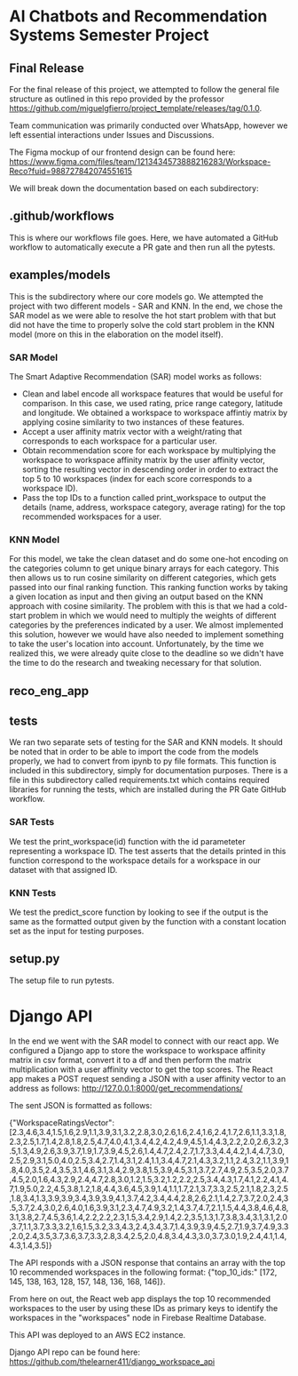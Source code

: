 # AI Chatbots and Recommendation Systems Semester Project 

## Final Release
For the final release of this project, we attempted to follow the general file structure as outlined in this repo provided by the professor https://github.com/miguelgfierro/project_template/releases/tag/0.1.0.

Team communication was primarily conducted over WhatsApp, however we left essential interactions under Issues and Discussions. 

The Figma mockup of our frontend design can be found here: https://www.figma.com/files/team/1213434573888216283/Workspace-Reco?fuid=988727842074551615 

We will break down the documentation based on each subdirectory:

## .github/workflows
This is where our workflows file goes. Here, we have automated a GitHub workflow to automatically execute a PR gate and then run all the pytests.

## examples/models
This is the subdirectory where our core models go. We attempted the project with two different models - SAR and KNN. In the end, we chose the SAR model as we were able to resolve the hot start problem with that but did not have the time to properly solve the cold start problem in the KNN model (more on this in the elaboration on the model itself).

### SAR Model

The Smart Adaptive Recommendation (SAR) model works as follows:
  - Clean and label encode all workspace features that would be useful for comparison. In this case, we used rating, price range category, latitude and longitude. We obtained a workspace to workspace affintiy matrix by applying cosine similarity to two instances of these features.
  - Accept a user affinity matrix vector with a weight/rating that corresponds to each workspace for a particular user.
  - Obtain recommendation score for each workspace by multiplying the workspace to workspace affinity matrix by the user affinity vector, sorting the resulting vector in descending order in order to extract the top 5 to 10 workspaces (index for each score corresponds to a workspace ID).
  - Pass the top IDs to a function called print_workspace to output the details (name, address, workspace category, average rating) for the top recommended workspaces for a user.

### KNN Model
For this model, we take the clean dataset and do some one-hot encoding on the categories column to get unique binary arrays for each category. This then allows us to run cosine similarity on different categories, which gets passed into our final ranking function. This ranking function works by taking a given location as input and then giving an output based on the KNN approach with cosine similarity. The problem with this is that we had a cold-start problem in which we would need to multiply the weights of different categories by the preferences indicated by a user. We almost implemented this solution, however we would have also needed to implement something to take the user's location into account. Unfortunately, by the time we realized this, we were already quite close to the deadline so we didn't have the time to do the research and tweaking necessary for that solution. 


## reco_eng_app

## tests
We ran two separate sets of testing for the SAR and KNN models. It should be noted that in order to be able to import the code from the models properly, we had to convert from ipynb to py file formats. This function is included in this subdirectory, simply for documentation purposes. There is a file in this subdirectory called requirements.txt which contains required libraries for running the tests, which are installed during the PR Gate GitHub workflow.

### SAR Tests
We test the print_workspace(id) function with the id parameteter representing a workspace ID. The test asserts that the details printed in this function correspond to the workspace details for a workspace in our dataset with that assigned ID.


### KNN Tests
We test the predict_score function by looking to see if the output is the same as the formatted output given by the function with a constant location set as the input for testing purposes. 

## setup.py
The setup file to run pytests.


# Django API

In the end we went with the SAR model to connect with our react app. We configured a Django app to store the workspace to workspace affinity matrix in csv format, convert it to a df and then perform the matrix multiplication with a user affinity vector to get the top scores. The React app makes a POST request sending a JSON with a user affinity vector to an address as follows: http://127.0.0.1:8000/get_recommendations/ 

The sent JSON is formatted as follows:

{"WorkspaceRatingsVector":[2.3,4.6,3.4,1.5,1.6,2.9,1.1,3.9,3.1,3.2,2.8,3.0,2.6,1.6,2.4,1.6,2.4,1.7,2.6,1.1,3.3,1.8,2.3,2.5,1.7,1.4,2.8,1.8,2.5,4.7,4.0,4.1,3.4,4.2,4.2,4.9,4.5,1.4,4.3,2.2,2.0,2.6,3.2,3.5,1.3,4.9,2.6,3.9,3.7,1.9,1.7,3.9,4.5,2.6,1.4,4.7,2.4,2.7,1.7,3.3,4.4,4.2,1.4,4.7,3.0,2.5,2.9,3.1,5.0,4.0,2.5,3.4,2.7,1.4,3.1,2.4,1.1,3.4,4.7,2.1,4.3,3.2,1.1,2.4,3.2,1.1,3.9,1.8,4.0,3.5,2.4,3.5,3.1,4.6,3.1,3.4,2.9,3.8,1.5,3.9,4.5,3.1,3.7,2.7,4.9,2.5,3.5,2.0,3.7,4.5,2.0,1.6,4.3,2.9,2.4,4.7,2.8,3.0,1.2,1.5,3.2,1.2,2.2,2.5,3.4,4.3,1.7,4.1,2.2,4.1,4.7,1.9,5.0,2.2,4.5,3.8,1.2,1.8,4.4,3.6,4.5,3.9,1.4,1.1,1.7,2.1,3.7,3.3,2.5,2.1,1.8,2.3,2.5,1.8,3.4,1.3,3.9,3.9,3.4,3.9,3.9,4.1,3.7,4.2,3.4,4.4,2.8,2.6,2.1,1.4,2.7,3.7,2.0,2.4,3.5,3.7,2.4,3.0,2.6,4.0,1.6,3.9,3.1,2.3,4.7,4.9,3.2,1.4,3.7,4.7,2.1,1.5,4.4,3.8,4.6,4.8,3.1,3.8,2.7,4.5,3.6,1.4,2.2,2.2,2.3,1.5,3.4,2.9,1.4,2.2,3.5,1.3,1.7,3.8,3.4,3.1,3.1,2.0,3.7,1.1,3.7,3.3,3.2,1.6,1.5,3.2,3.3,4.3,2.4,3.4,3.7,1.4,3.9,3.9,4.5,2.7,1.9,3.7,4.9,3.3,2.0,2.4,3.5,3.7,3.6,3.7,3.3,2.8,3.4,2.5,2.0,4.8,3.4,4.3,3.0,3.7,3.0,1.9,2.4,4.1,1.4,4.3,1.4,3.5]}

The API responds with a JSON response that contains an array with the top 10 recommended workspaces in the following format:
{"top_10_ids:" [172, 145, 138, 163, 128, 157, 148, 136, 168, 146]}.

From here on out, the React web app displays the top 10 recommended workspaces to the user by using these IDs as primary keys to identify the workspaces in the "workspaces" node in Firebase Realtime Database.

This API was deployed to an AWS EC2 instance.

Django API repo can be found here: https://github.com/thelearner411/django_workspace_api
